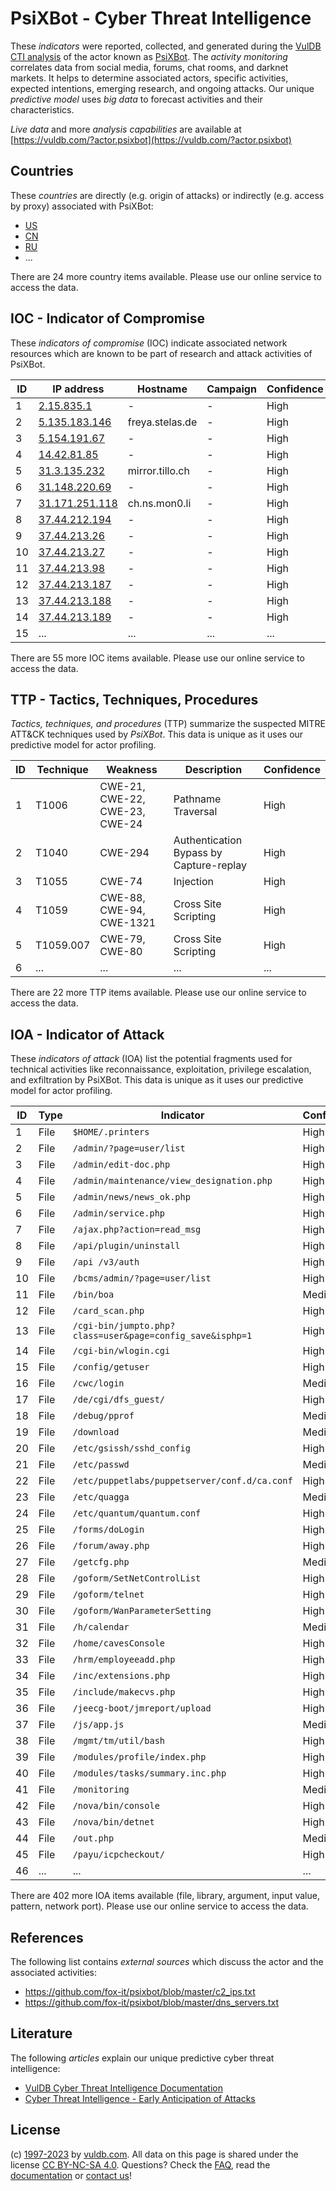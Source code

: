 # PsiXBot - Cyber Threat Intelligence

These _indicators_ were reported, collected, and generated during the [VulDB CTI analysis](https://vuldb.com/?kb.cti) of the actor known as [PsiXBot](https://vuldb.com/?actor.psixbot). The _activity monitoring_ correlates data from social media, forums, chat rooms, and darknet markets. It helps to determine associated actors, specific activities, expected intentions, emerging research, and ongoing attacks. Our unique _predictive model_ uses _big data_ to forecast activities and their characteristics.

_Live data_ and more _analysis capabilities_ are available at [https://vuldb.com/?actor.psixbot](https://vuldb.com/?actor.psixbot)

## Countries

These _countries_ are directly (e.g. origin of attacks) or indirectly (e.g. access by proxy) associated with PsiXBot:

* [US](https://vuldb.com/?country.us)
* [CN](https://vuldb.com/?country.cn)
* [RU](https://vuldb.com/?country.ru)
* ...

There are 24 more country items available. Please use our online service to access the data.

## IOC - Indicator of Compromise

These _indicators of compromise_ (IOC) indicate associated network resources which are known to be part of research and attack activities of PsiXBot.

ID | IP address | Hostname | Campaign | Confidence
-- | ---------- | -------- | -------- | ----------
1 | [2.15.835.1](https://vuldb.com/?ip.2.15.835.1) | - | - | High
2 | [5.135.183.146](https://vuldb.com/?ip.5.135.183.146) | freya.stelas.de | - | High
3 | [5.154.191.67](https://vuldb.com/?ip.5.154.191.67) | - | - | High
4 | [14.42.81.85](https://vuldb.com/?ip.14.42.81.85) | - | - | High
5 | [31.3.135.232](https://vuldb.com/?ip.31.3.135.232) | mirror.tillo.ch | - | High
6 | [31.148.220.69](https://vuldb.com/?ip.31.148.220.69) | - | - | High
7 | [31.171.251.118](https://vuldb.com/?ip.31.171.251.118) | ch.ns.mon0.li | - | High
8 | [37.44.212.194](https://vuldb.com/?ip.37.44.212.194) | - | - | High
9 | [37.44.213.26](https://vuldb.com/?ip.37.44.213.26) | - | - | High
10 | [37.44.213.27](https://vuldb.com/?ip.37.44.213.27) | - | - | High
11 | [37.44.213.98](https://vuldb.com/?ip.37.44.213.98) | - | - | High
12 | [37.44.213.187](https://vuldb.com/?ip.37.44.213.187) | - | - | High
13 | [37.44.213.188](https://vuldb.com/?ip.37.44.213.188) | - | - | High
14 | [37.44.213.189](https://vuldb.com/?ip.37.44.213.189) | - | - | High
15 | ... | ... | ... | ...

There are 55 more IOC items available. Please use our online service to access the data.

## TTP - Tactics, Techniques, Procedures

_Tactics, techniques, and procedures_ (TTP) summarize the suspected MITRE ATT&CK techniques used by _PsiXBot_. This data is unique as it uses our predictive model for actor profiling.

ID | Technique | Weakness | Description | Confidence
-- | --------- | -------- | ----------- | ----------
1 | T1006 | CWE-21, CWE-22, CWE-23, CWE-24 | Pathname Traversal | High
2 | T1040 | CWE-294 | Authentication Bypass by Capture-replay | High
3 | T1055 | CWE-74 | Injection | High
4 | T1059 | CWE-88, CWE-94, CWE-1321 | Cross Site Scripting | High
5 | T1059.007 | CWE-79, CWE-80 | Cross Site Scripting | High
6 | ... | ... | ... | ...

There are 22 more TTP items available. Please use our online service to access the data.

## IOA - Indicator of Attack

These _indicators of attack_ (IOA) list the potential fragments used for technical activities like reconnaissance, exploitation, privilege escalation, and exfiltration by PsiXBot. This data is unique as it uses our predictive model for actor profiling.

ID | Type | Indicator | Confidence
-- | ---- | --------- | ----------
1 | File | `$HOME/.printers` | High
2 | File | `/admin/?page=user/list` | High
3 | File | `/admin/edit-doc.php` | High
4 | File | `/admin/maintenance/view_designation.php` | High
5 | File | `/admin/news/news_ok.php` | High
6 | File | `/admin/service.php` | High
7 | File | `/ajax.php?action=read_msg` | High
8 | File | `/api/plugin/uninstall` | High
9 | File | `/api /v3/auth` | High
10 | File | `/bcms/admin/?page=user/list` | High
11 | File | `/bin/boa` | Medium
12 | File | `/card_scan.php` | High
13 | File | `/cgi-bin/jumpto.php?class=user&page=config_save&isphp=1` | High
14 | File | `/cgi-bin/wlogin.cgi` | High
15 | File | `/config/getuser` | High
16 | File | `/cwc/login` | Medium
17 | File | `/de/cgi/dfs_guest/` | High
18 | File | `/debug/pprof` | Medium
19 | File | `/download` | Medium
20 | File | `/etc/gsissh/sshd_config` | High
21 | File | `/etc/passwd` | Medium
22 | File | `/etc/puppetlabs/puppetserver/conf.d/ca.conf` | High
23 | File | `/etc/quagga` | Medium
24 | File | `/etc/quantum/quantum.conf` | High
25 | File | `/forms/doLogin` | High
26 | File | `/forum/away.php` | High
27 | File | `/getcfg.php` | Medium
28 | File | `/goform/SetNetControlList` | High
29 | File | `/goform/telnet` | High
30 | File | `/goform/WanParameterSetting` | High
31 | File | `/h/calendar` | Medium
32 | File | `/home/cavesConsole` | High
33 | File | `/hrm/employeeadd.php` | High
34 | File | `/inc/extensions.php` | High
35 | File | `/include/makecvs.php` | High
36 | File | `/jeecg-boot/jmreport/upload` | High
37 | File | `/js/app.js` | Medium
38 | File | `/mgmt/tm/util/bash` | High
39 | File | `/modules/profile/index.php` | High
40 | File | `/modules/tasks/summary.inc.php` | High
41 | File | `/monitoring` | Medium
42 | File | `/nova/bin/console` | High
43 | File | `/nova/bin/detnet` | High
44 | File | `/out.php` | Medium
45 | File | `/payu/icpcheckout/` | High
46 | ... | ... | ...

There are 402 more IOA items available (file, library, argument, input value, pattern, network port). Please use our online service to access the data.

## References

The following list contains _external sources_ which discuss the actor and the associated activities:

* https://github.com/fox-it/psixbot/blob/master/c2_ips.txt
* https://github.com/fox-it/psixbot/blob/master/dns_servers.txt

## Literature

The following _articles_ explain our unique predictive cyber threat intelligence:

* [VulDB Cyber Threat Intelligence Documentation](https://vuldb.com/?kb.cti)
* [Cyber Threat Intelligence - Early Anticipation of Attacks](https://www.scip.ch/en/?labs.20201022)

## License

(c) [1997-2023](https://vuldb.com/?kb.changelog) by [vuldb.com](https://vuldb.com/?kb.about). All data on this page is shared under the license [CC BY-NC-SA 4.0](https://creativecommons.org/licenses/by-nc-sa/4.0/). Questions? Check the [FAQ](https://vuldb.com/?kb.faq), read the [documentation](https://vuldb.com/?kb) or [contact us](https://vuldb.com/?contact)!
